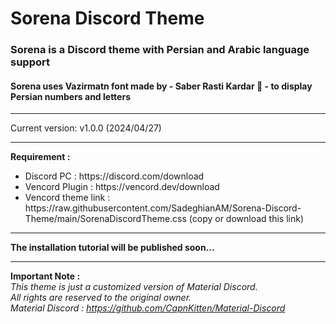 # Sorena Discord Theme
### Sorena is a Discord theme with Persian and Arabic language support
#### Sorena uses Vazirmatn font made by - Saber Rasti Kardar 🖤 - to display Persian numbers and letters

<hr>

Current version: v1.0.0 (2024/04/27)

<hr>

<p><strong>Requirement :</strong></p>
<ul>
 	<li>Discord PC : https://discord.com/download</li>
 	<li>Vencord Plugin : https://vencord.dev/download</li>
  <li>Vencord theme link : https://raw.githubusercontent.com/SadeghianAM/Sorena-Discord-Theme/main/SorenaDiscordTheme.css (copy or download this link)
</ul>

<hr>

<b>The installation tutorial will be published soon...</b>

<hr>

<b>Important Note : </b>
<br>
<em>This theme is just a customized version of Material Discord.
<br>
All rights are reserved to the original owner.
<br>
Material Discord : https://github.com/CapnKitten/Material-Discord</em>
